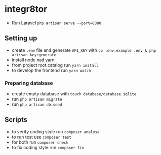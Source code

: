 # integr8tor

- Run Laravel `php artisan serve --port=8080` 

## Setting up
- create `.env` file and generate `API_KEY` with `cp .env.example .env & php artisan key:generate`
- install node nad yarn
- from project root catalog run `yarn install`
- to develop the frontend run `yarn watch`

### Preparing database
- create empty database with `touch database/database.sqlite`
- run `php artisan migrate`
- run `php artisan db:seed`


## Scripts
- to verify coding style run `composer analyse`
- to run test use `composer test`
- for both run `composer check`
- to fix coding style run `composer fix`


